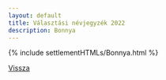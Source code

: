 ```yaml
---
layout: default
title: Választási névjegyzék 2022
description: Bonnya
---
```


{% include settlementHTMLs/Bonnya.html %}

[Vissza](../)